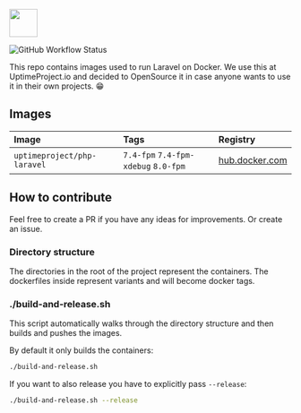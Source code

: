 <a href="https://uptimeproject.io" target="_blank"><img src="https://uptimeproject.io/img/logo.png" height="50px" /></a>

![GitHub Workflow Status](https://img.shields.io/github/workflow/status/uptimeproject/laravel-docker/CI?style=flat-square)

This repo contains images used to run Laravel on Docker. We use this at UptimeProject.io and decided to OpenSource it
in case anyone wants to use it in their own projects. 😁 

## Images

| Image                       | Tags                                 | Registry | 
|:----------------------------|:-------------------------------------|:---------|
| `uptimeproject/php-laravel` | `7.4-fpm` `7.4-fpm-xdebug` `8.0-fpm` | [hub.docker.com](https://hub.docker.com/repository/docker/uptimeproject/php-laravel) |

## How to contribute

Feel free to create a PR if you have any ideas for improvements. Or create an issue.

### Directory structure

The directories in the root of the project represent the containers.
The dockerfiles inside represent variants and will become docker tags. 

### ./build-and-release.sh

This script automatically walks through the directory structure and then builds and pushes the images.

By default it only builds the containers:
```bash
./build-and-release.sh
```

If you want to also release you have to explicitly pass `--release`:
```bash
./build-and-release.sh --release
```
